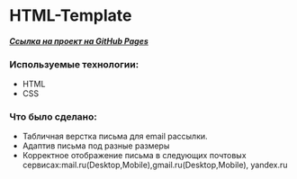 # **HTML-Template**  

#### *[Ссылка на проект на GitHub Pages](https://konstantin-sinitsyn.github.io/HTML-Template/)*

### Используемые технологии:
* HTML
* CSS

### Что было сделано:
* Табличная верстка письма для email рассылки.
* Адаптив письма под разные размеры
* Корректное отображение письма в следующих почтовых сервисах:mail.ru(Desktop,Mobile),gmail.ru(Desktop,Mobile), yandex.ru

